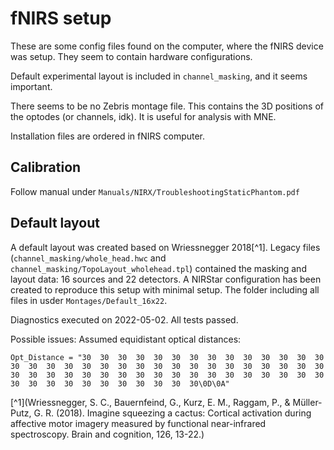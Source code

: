 # fNIRS setup

These are some config files found on the computer, where the fNIRS device was setup.
They seem to contain hardware configurations.

Default experimental layout is included in `channel_masking`, and it seems important.

There seems to be no Zebris montage file. This contains the 3D positions of the optodes (or channels, idk). It is useful for analysis with MNE.

Installation files are ordered in fNIRS computer.

## Calibration

Follow manual under `Manuals/NIRX/TroubleshootingStaticPhantom.pdf`

## Default layout

A default layout was created based on Wriessnegger 2018[^1]. Legacy files (`channel_masking/whole_head.hwc` and `channel_masking/TopoLayout_wholehead.tpl`) contained the masking and layout data: 16 sources and 22 detectors. A NIRStar configuration has been created to reproduce this setup with minimal setup. The folder including all files in usder `Montages/Default_16x22`.

Diagnostics executed on 2022-05-02. All tests passed.

Possible issues: Assumed equidistant optical distances:
```
Opt_Distance = "30	30	30	30	30	30	30	30	30	30	30	30	30	30	30	30	30	30	30	30	30	30	30	30	30	30	30	30	30	30	30	30	30	30	30	30	30	30	30	30	30	30	30	30	30	30	30	30	30	30	30	30	30	30	30	30	30	30	30	30	30\0D\0A"
```

[^1](Wriessnegger, S. C., Bauernfeind, G., Kurz, E. M., Raggam, P., & Müller-Putz, G. R. (2018). Imagine squeezing a cactus: Cortical activation during affective motor imagery measured by functional near-infrared spectroscopy. Brain and cognition, 126, 13-22.)